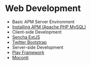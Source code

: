 # Web Development
* Basic APM Server Environment
 * [Installing APM (Apache PHP MySQL)](https://github.com/kimduho/webdev/wiki/Installing-APM---Apache-PHP-MySQL)
* Client-side Development
 * [Sencha ExtJS](wiki/Sencha-ExtJS)
 * [Twitter Bootstrap](wiki/Twitter_Bootstrap)
* Server-side Development
 * [Play Framework](wiki/Play_Framework)
 * [Moconti](wiki/Moconti)